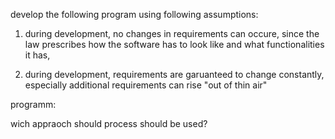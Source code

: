 develop the following program using following assumptions:

1) during development, no changes in requirements can occure, since the law prescribes how the software has to look like and what functionalities it has,

2) during development, requirements are garuanteed to change constantly, especially additional requirements can rise "out of thin air"

programm:


wich appraoch should process should be used?